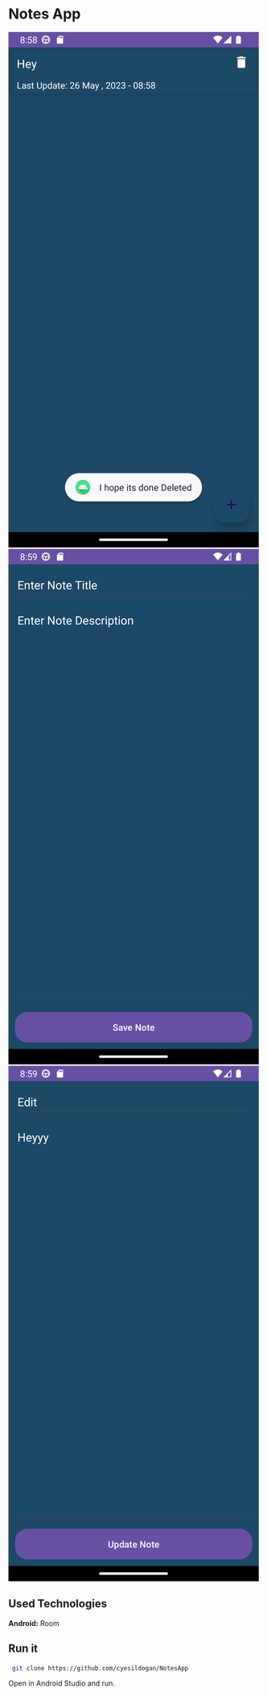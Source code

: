 # Notes App

![In-App screenshots](https://github.com/cyesildogan/NotesApp/blob/main/screenshot.png)
![In-App screenshots](https://github.com/cyesildogan/NotesApp/blob/main/2.png)
![In-App screenshots](https://github.com/cyesildogan/NotesApp/blob/main/3.png)

## Used Technologies

**Android:** Room

 ## Run it
 
 ```bash
  git clone https://github.com/cyesildogan/NotesApp
```
Open in Android Studio and run.

